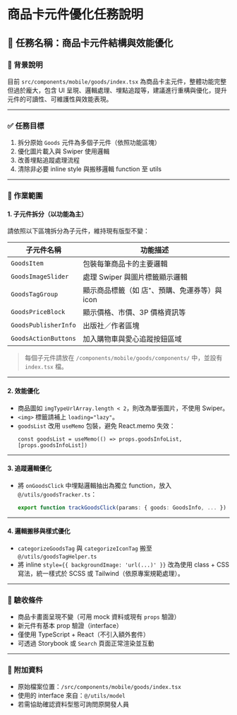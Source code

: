 
# 商品卡元件優化任務說明

## 🔧 任務名稱：商品卡元件結構與效能優化

### 🧾 背景說明
目前 `src/components/mobile/goods/index.tsx` 為商品卡主元件，整體功能完整但過於龐大，包含 UI 呈現、邏輯處理、埋點追蹤等，建議進行重構與優化，提升元件的可讀性、可維護性與效能表現。

---

### ✅ 任務目標
1. 拆分原始 `Goods` 元件為多個子元件（依照功能區塊）
2. 優化圖片載入與 Swiper 使用邏輯
3. 改善埋點追蹤處理流程
4. 清除非必要 inline style 與搬移邏輯 function 至 utils

---

### 📂 作業範圍

#### 1. 子元件拆分（以功能為主）
請依照以下區塊拆分為子元件，維持現有版型不變：

| 子元件名稱         | 功能描述                            |
|------------------|-----------------------------------|
| `GoodsItem`      | 包裝每筆商品卡的主要邏輯              |
| `GoodsImageSlider` | 處理 Swiper 與圖片標籤顯示邏輯       |
| `GoodsTagGroup`  | 顯示商品標籤（如 店⁺、預購、免運券等）與 icon |
| `GoodsPriceBlock`| 顯示價格、市價、3P 價格資訊等         |
| `GoodsPublisherInfo` | 出版社／作者區塊                 |
| `GoodsActionButtons` | 加入購物車與愛心追蹤按鈕區域        |

> 每個子元件請放在 `/components/mobile/goods/components/` 中，並設有 `index.tsx` 檔。

---

#### 2. 效能優化
- 商品圖如 `imgTypeUrlArray.length < 2`，則改為單張圖片，不使用 Swiper。
- `<img>` 標籤請補上 `loading="lazy"`。
- `goodsList` 改用 `useMemo` 包裝，避免 React.memo 失效：
  ```tsx
  const goodsList = useMemo(() => props.goodsInfoList, [props.goodsInfoList])
  ```

---

#### 3. 追蹤邏輯優化
- 將 `onGoodsClick` 中埋點邏輯抽出為獨立 function，放入 `@/utils/goodsTracker.ts`：
  ```ts
  export function trackGoodsClick(params: { goods: GoodsInfo, ... }) { ... }
  ```

---

#### 4. 邏輯搬移與樣式優化
- `categorizeGoodsTag` 與 `categorizeIconTag` 搬至 `@/utils/goodsTagHelper.ts`
- 將 inline `style={{ backgroundImage: 'url(...)' }}` 改為使用 class + CSS 寫法，統一樣式於 SCSS 或 Tailwind（依原專案規範處理）。

---

### 🧪 驗收條件
- 商品卡畫面呈現不變（可用 mock 資料或現有 `props` 驗證）
- 新元件有基本 prop 驗證（interface）
- 僅使用 TypeScript + React（不引入額外套件）
- 可透過 Storybook 或 `Search` 頁面正常渲染並互動

---

### 📎 附加資料
- 原始檔案位置：`/src/components/mobile/goods/index.tsx`
- 使用的 interface 來自：`@/utils/model`
- 若需協助確認資料型態可詢問原開發人員
